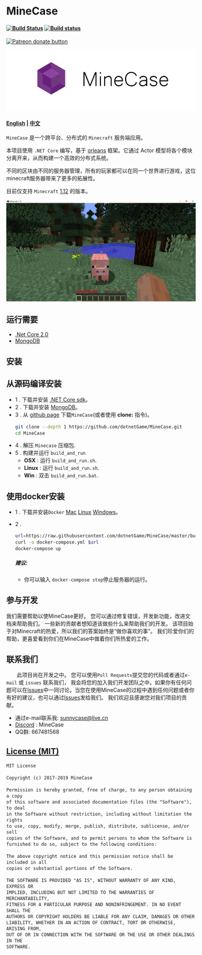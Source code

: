 MineCase 
=========================================
#### [![Build Status](https://travis-ci.org/dotnetGame/MineCase.svg?branch=master)](https://travis-ci.org/dotnetGame/MineCase)   [![Build status](https://ci.appveyor.com/api/projects/status/w9h243k1lqee2ke5/branch/master?svg=true)](https://ci.appveyor.com/project/sunnycase/minecase/branch/master) 
<a href="https://www.patreon.com/SooChowJunWang"><img src="https://img.shields.io/endpoint.svg?url=https://shieldsio-patreon.herokuapp.com/SooChowJunWang&style=for-the-badge" alt="Patreon donate button" /></a>

![Logo](doc/logo/MineCaseLogo.png)

#### [English](https://github.com/dotnetGame/MineCase/blob/master/README.md) | [中文](https://github.com/dotnetGame/MineCase/blob/master/README-zh.md) 

`MineCase` 是一个跨平台、分布式的 `Minecraft` 服务端应用。

本项目使用 `.NET Core` 编写，基于 [orleans](https://github.com/dotnet/orleans) 框架。它通过 Actor 模型将各个模块分离开来，从而构建一个高效的分布式系统。

不同的区块由不同的服务器管理，所有的玩家都可以在同一个世界进行游戏，这位minecraft服务器带来了更多的拓展性。

目前仅支持 `Minecraft` [1.12](https://minecraft.net/en-us/article/minecraft-112-pre-release-6) 的版本。

![Screenshots](screenshots/1.jpg)

## 运行需要
* [.Net Core 2.0](https://www.microsoft.com/net/download)
* [MongoDB](https://www.mongodb.com/download-center/community)

## 安装

## 从源码编译安装
* 1 . 下载并安装 [.NET Core sdk](https://www.microsoft.com/net/download)。
* 2 . 下载并安装 [MongoDB](https://www.mongodb.com/download-center?jmp=nav#community)。
* 3 . 从 [github page](https://github.com/dotnetGame/MineCase/archive/master.zip) 下载`MineCase`(或者使用 **clone:** 指令)。
	```bash
	git clone --depth 1 https://github.com/dotnetGame/MineCase.git
	cd MineCase
	```
* 4 . 解压 `Minecase` 压缩包.
* 5 . 构建并运行 `build_and_run`
    * **OSX** : 运行 `build_and_run.sh`.
    * **Linux** : 运行 `build_and_run.sh`.
    * **Win** : 双击 `build_and_run.bat`.

## 使用docker安装
* 1 . 下载并安装`Docker` [Mac](https://docs.docker.com/docker-for-mac/install/) [Linux](https://docs.docker.com/install/) [Windows](https://docs.docker.com/docker-for-windows/install/)。
* 2 .

	```bash
	url=https://raw.githubusercontent.com/dotnetGame/MineCase/master/build/docker/linux/docker-compose.yml
	curl -o docker-compose.yml $url
	docker-compose up
	```
	##### 建议:
	* 你可以输入 `docker-compose stop`停止服务器的运行。

## 参与开发
我们需要帮助以使MineCase更好。 您可以通过修复错误，开发新功能，改进文档来帮助我们。
一些新的贡献者想知道该做些什么来帮助我们的开发。 该项目始于对Minecraft的热爱，所以我们的答案始终是“做你喜欢的事”。
我们珍爱你们的帮助，更喜爱看到你们在MineCase中做着你们所热爱的工作。

## 联系我们
　　此项目尚在开发之中。
您可以使用`Pull Requests`提交您的代码或者通过`e-mail` 或 `issues` 联系我们， 我会将您的加入我们开发团队之中。如果你有任何问题可以在[Issues](https://github.com/dotnetGame/MineCase/issues)中一同讨论。当您在使用MineCase的过程中遇到任何问题或者你有好的建议，也可以通过[Issues](https://github.com/dotnetGame/MineCase/issues)发给我们。
我们欢迎且感谢您对我们项目的贡献。

* 通过e-mail联系我: sunnycase@live.cn
* [Discord](https://discord.gg/8Z5RSRn) : MineCase
* QQ群: 667481568

[License (MIT)](https://raw.githubusercontent.com/dotnetGame/MineCase/master/LICENSE)
-------------------------------------------------------------------------------
	MIT License
	
	Copyright (c) 2017-2019 MineCase
	
	Permission is hereby granted, free of charge, to any person obtaining a copy
	of this software and associated documentation files (the "Software"), to deal
	in the Software without restriction, including without limitation the rights
	to use, copy, modify, merge, publish, distribute, sublicense, and/or sell
	copies of the Software, and to permit persons to whom the Software is
	furnished to do so, subject to the following conditions:
	
	The above copyright notice and this permission notice shall be included in all
	copies or substantial portions of the Software.
	
	THE SOFTWARE IS PROVIDED "AS IS", WITHOUT WARRANTY OF ANY KIND, EXPRESS OR
	IMPLIED, INCLUDING BUT NOT LIMITED TO THE WARRANTIES OF MERCHANTABILITY,
	FITNESS FOR A PARTICULAR PURPOSE AND NONINFRINGEMENT. IN NO EVENT SHALL THE
	AUTHORS OR COPYRIGHT HOLDERS BE LIABLE FOR ANY CLAIM, DAMAGES OR OTHER
	LIABILITY, WHETHER IN AN ACTION OF CONTRACT, TORT OR OTHERWISE, ARISING FROM,
	OUT OF OR IN CONNECTION WITH THE SOFTWARE OR THE USE OR OTHER DEALINGS IN THE
	SOFTWARE.




